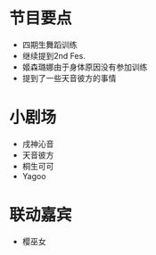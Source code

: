# 节目要点

- 四期生舞蹈训练
- 继续提到2nd Fes.
- 姬森璐娜由于身体原因没有参加训练
- 提到了一些天音彼方的事情

# 小剧场

- 戌神沁音
- 天音彼方
- 桐生可可
- Yagoo

# 联动嘉宾

- 樱巫女